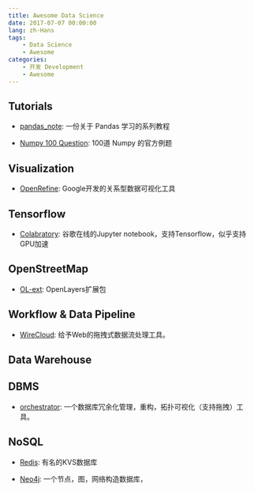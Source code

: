 ```yaml
---
title: Awesome Data Science
date: 2017-07-07 00:00:00
lang: zh-Hans
tags:
    - Data Science
    - Awesome
categories: 
    - 开发 Development
    - Awesome
---
```



## Tutorials

- [pandas_note](https://github.com/wangwei-tongxue/pandas_note): 一份关于 Pandas 学习的系列教程

- [Numpy 100 Question](https://github.com/rougier/numpy-100): 100道 Numpy 的官方例题

## Visualization

- [OpenRefine](https://github.com/OpenRefine/OpenRefine): Google开发的关系型数据可视化工具

## Tensorflow

- [Colabratory](https://colab.research.google.com): 谷歌在线的Jupyter notebook，支持Tensorflow，似乎支持GPU加速

## OpenStreetMap

- [OL-ext](http://viglino.github.io/ol-ext/): OpenLayers扩展包

## Workflow & Data Pipeline

- [WireCloud](https://github.com/Wirecloud/wirecloud): 给予Web的拖拽式数据流处理工具。

## Data Warehouse

## DBMS

- [orchestrator](https://github.com/github/orchestrator): 一个数据库冗余化管理，重构，拓扑可视化（支持拖拽）工具。

## NoSQL

- [Redis](https://redis.io/): 有名的KVS数据库

- [Neo4j](https://neo4j.com/): 一个节点，图，网络构造数据库，